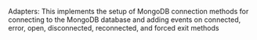 Adapters: This implements the setup of MongoDB connection methods for connecting to the MongoDB database and adding events on connected, error, open, disconnected, reconnected, and forced exit methods
